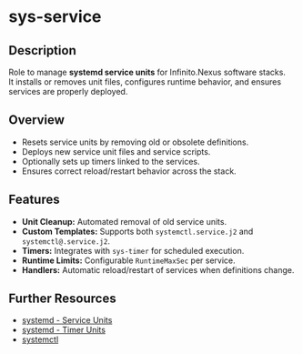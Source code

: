 # sys-service

## Description

Role to manage **systemd service units** for Infinito.Nexus software stacks.  
It installs or removes unit files, configures runtime behavior, and ensures services are properly deployed.

## Overview

- Resets service units by removing old or obsolete definitions.  
- Deploys new service unit files and service scripts.  
- Optionally sets up timers linked to the services.  
- Ensures correct reload/restart behavior across the stack.  

## Features

- **Unit Cleanup:** Automated removal of old service units.  
- **Custom Templates:** Supports both `systemctl.service.j2` and `systemctl@.service.j2`.  
- **Timers:** Integrates with `sys-timer` for scheduled execution.  
- **Runtime Limits:** Configurable `RuntimeMaxSec` per service.  
- **Handlers:** Automatic reload/restart of services when definitions change.  

## Further Resources

- [systemd - Service Units](https://www.freedesktop.org/software/systemd/man/systemd.service.html)  
- [systemd - Timer Units](https://www.freedesktop.org/software/systemd/man/systemd.timer.html)  
- [systemctl](https://www.freedesktop.org/software/systemd/man/systemctl.html)
